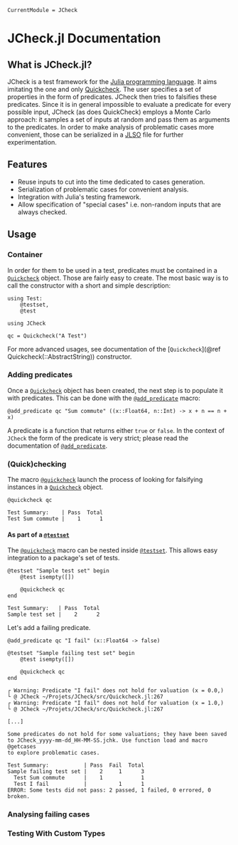 ```@meta
CurrentModule = JCheck
```

# JCheck.jl Documentation

## What is JCheck.jl?
JCheck is a test framework for the [Julia programming
language](https://julialang.org/). It aims imitating the one and only
[Quickcheck](https://github.com/nick8325/quickcheck). The user
specifies a set of properties in the form of predicates. JCheck then
tries to falsifies these predicates. Since it is in general impossible
to evaluate a predicate for every possible input, JCheck (as does
QuickCheck) employs a Monte Carlo approach: it samples a set of inputs
at random and pass them as arguments to the predicates. In order to
make analysis of problematic cases more convenient, those can be
serialized in a [JLSO](https://github.com/invenia/JLSO.jl) file for
further experimentation.

## Features
- Reuse inputs to cut into the time dedicated to cases generation.
- Serialization of problematic cases for convenient analysis.
- Integration with Julia's testing framework.
- Allow specification of "special cases" i.e. non-random inputs that
  are always checked.

## Usage
### Container
In order for them to be used in a test, predicates must be contained
in a [`Quickcheck`](@ref) object. Those are fairly easy to create. The
most basic way is to call the constructor with a short and simple
description:

``` @setup example_index
using Test:
    @testset,
    @test

using JCheck
```

``` @example example_index
qc = Quickcheck("A Test")
```

For more advanced usages, see documentation of the [`Quickcheck`](@ref
Quickcheck(::AbstractString)) constructor.

### Adding predicates
Once a [`Quickcheck`](@ref) object has been created, the next step is
to populate it with predicates. This can be done with the
[`@add_predicate`](@ref) macro:

``` @example example_index
@add_predicate qc "Sum commute" ((x::Float64, n::Int) -> x + n == n + x)
```

A predicate is a function that returns either `true` or `false`. In
the context of `JCheck` the form of the predicate is very strict;
please read the documentation of [`@add_predicate`](@ref).

### (Quick)checking
The macro [`@quickcheck`](@ref) launch the process of looking for
falsifying instances in a [`Quickcheck`](@ref) object.

``` @jldoctest
@quickcheck qc

Test Summary:    | Pass  Total
Test Sum commute |    1      1
```

#### As part of a [`@testset`](https://docs.julialang.org/en/v1/stdlib/Test/#Test.@testset)
The [`@quickcheck`](@ref) macro can be nested inside
[`@testset`](https://docs.julialang.org/en/v1/stdlib/Test/#Test.@testset).
This allows easy integration to a package's set of tests.

``` @jldoctest
@testset "Sample test set" begin
    @test isempty([])

    @quickcheck qc
end

Test Summary:   | Pass  Total
Sample test set |    2      2
```

Let's add a failing predicate.

``` @jldoctest example_index
@add_predicate qc "I fail" (x::Float64 -> false)

@testset "Sample failing test set" begin
    @test isempty([])

    @quickcheck qc
end

┌ Warning: Predicate "I fail" does not hold for valuation (x = 0.0,)
└ @ JCheck ~/Projets/JCheck/src/Quickcheck.jl:267
┌ Warning: Predicate "I fail" does not hold for valuation (x = 1.0,)
└ @ JCheck ~/Projets/JCheck/src/Quickcheck.jl:267

[...]

Some predicates do not hold for some valuations; they have been saved
to JCheck_yyyy-mm-dd_HH-MM-SS.jchk. Use function load and macro @getcases
to explore problematic cases.

Test Summary:           | Pass  Fail  Total
Sample failing test set |    2     1      3
  Test Sum commute      |    1            1
  Test I fail           |          1      1
ERROR: Some tests did not pass: 2 passed, 1 failed, 0 errored, 0 broken.
```

### Analysing failing cases

### Testing With Custom Types
